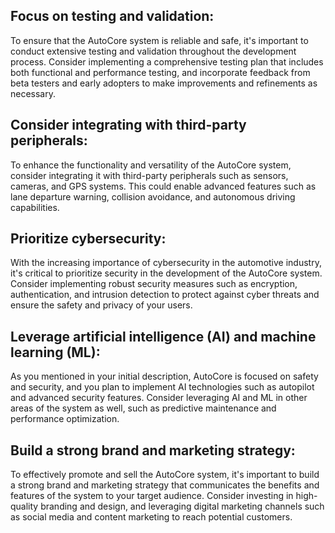 ## Focus on testing and validation:
To ensure that the AutoCore system is reliable and safe, it's important to conduct extensive testing and validation throughout the development process. Consider implementing a comprehensive testing plan that includes both functional and performance testing, and incorporate feedback from beta testers and early adopters to make improvements and refinements as necessary.

## Consider integrating with third-party peripherals: 
To enhance the functionality and versatility of the AutoCore system, consider integrating it with third-party peripherals such as sensors, cameras, and GPS systems. This could enable advanced features such as lane departure warning, collision avoidance, and autonomous driving capabilities.

## Prioritize cybersecurity: 
With the increasing importance of cybersecurity in the automotive industry, it's critical to prioritize security in the development of the AutoCore system. Consider implementing robust security measures such as encryption, authentication, and intrusion detection to protect against cyber threats and ensure the safety and privacy of your users.
 
## Leverage artificial intelligence (AI) and machine learning (ML): 
As you mentioned in your initial description, AutoCore is focused on safety and security, and you plan to implement AI technologies such as autopilot and advanced security features. Consider leveraging AI and ML in other areas of the system as well, such as predictive maintenance and performance optimization.

## Build a strong brand and marketing strategy: 
To effectively promote and sell the AutoCore system, it's important to build a strong brand and marketing strategy that communicates the benefits and features of the system to your target audience. Consider investing in high-quality branding and design, and leveraging digital marketing channels such as social media and content marketing to reach potential customers.

